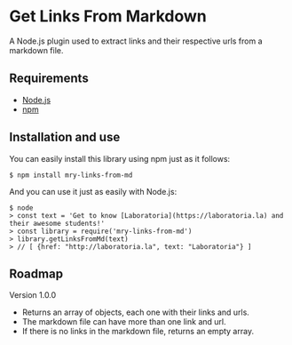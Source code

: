 # Get Links From Markdown

A Node.js plugin used to extract links and their respective urls from a markdown file.

## Requirements

* [Node.js](https://nodejs.org/en/)
* [npm](https://docs.npmjs.com/getting-started/installing-node)

## Installation and use

You can easily install this library using npm just as it follows:

	$ npm install mry-links-from-md

And you can use it just as easily with Node.js:

	$ node
	> const text = 'Get to know [Laboratoria](https://laboratoria.la) and their awesome students!'
	> const library = require('mry-links-from-md')
	> library.getLinksFromMd(text)
	> // [ {href: "http://laboratoria.la", text: "Laboratoria"} ]

## Roadmap

Version 1.0.0
* Returns an array of objects, each one with their links and urls.
* The markdown file can have more than one link and url. 
* If there is no links in the markdown file, returns an empty array.